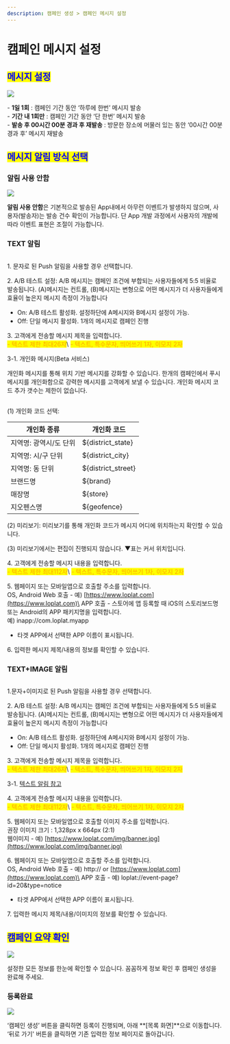 ```yaml
---
description: 캠페인 생성 > 캠페인 메시지 설정
---
```


# 캠페인 메시지 설정

## <mark style="color:blue;">메시지 설정</mark>

![](<../../.gitbook/assets/image (71).png>)

\- **1일 1회** : 캠페인 기간 동안 ‘하루에 한번’ 메시지 발송\
\- **기간 내 1회만** : 캠페인 기간 동안 ‘단 한번’ 메시지 발송\
\- **발송 후 00시간 00분 경과 후 재발송** : 방문한 장소에 머물러 있는 동안 ‘00시간 00분 경과 후’ 메시지 재발송

## <mark style="color:blue;">**메시지 알림 방식 선택**</mark>

### **알림 사용 안함**

![](<../../.gitbook/assets/image (67).png>)

**알림 사용 안함**은 기본적으로 발송된 App내에서 아무런 이벤트가 발생하지 않으며, 사용자(발송자)는 발송 건수 확인이 가능합니다. 단 App 개발 과정에서 사용자의 개발에 따라 이벤트 표현은 조절이 가능합니다.

### **TEXT 알림**

<figure><img src="../../.gitbook/assets/image (7).png" alt=""><figcaption></figcaption></figure>

1\. 문자로 된 Push 알림을 사용할 경우 선택합니다.

2\. A/B 테스트 설정: A/B 메시지는 캠페인 조건에 부합되는 사용자들에게 5:5 비율로 발송됩니다. (A)메시지는 컨트롤, (B)메시지는 변형으로 어떤 메시지가 더 사용자들에게 효율이 높은지 메시지 측정이 가능합니다

* On: A/B 테스트 활성화. 설정하단에 A메시지와 B메시지 설정이 가능.
* Off: 단일 메시지 활성화. 1개의 메시지로 캠페인 진행

3\. 고객에게 전송할 메시지 제목을 입력합니다.\
<mark style="color:orange;">- 텍스트 제한 최대26자</mark>\ <mark style="color:orange;">- 텍스트, 특수문자, 띄어쓰기 1자, 이모지 2자</mark>

3-1. 개인화 메시지(Beta 서비스)

개인화 메시지를 통해 위치 기반 메시지를 강화할 수 있습니다. 한개의 캠페인에서 푸시 메시지를 개인화함으로 강력한 메시지를 고객에게 보낼 수 있습니다. 개인화 메시지 코드 추가 갯수는 제한이 없습니다.&#x20;

<figure><img src="../../.gitbook/assets/image (1).png" alt=""><figcaption></figcaption></figure>

&#x20;   (1) 개인화 코드 선택:&#x20;

| 개인화 종류        | 개인화 코드              |
| ------------- | ------------------- |
| 지역명: 광역시/도 단위 | ${district\_state}  |
| 지역명: 시/구 단위   | ${district\_city}   |
| 지역명: 동 단위     | ${district\_street} |
| 브랜드명          | ${brand}            |
| 매장명           | ${store}            |
| 지오펜스명         | ${geofence}         |

&#x20;   (2) 미리보기: 미리보기를 통해 개인화 코드가 메시지 어디에 위치하는지 확인할 수 있습니다.

&#x20;   (3) 미리보기에서는 편집이 진행되지 않습니다. ▼표는 커서 위치입니다.

4\. 고객에게 전송할 메시지 내용을 입력합니다.\
<mark style="color:orange;">- 텍스트 제한 최대112자</mark>\ <mark style="color:orange;">- 텍스트, 특수문자, 띄어쓰기 1자, 이모지 2자</mark>

5\. 웹페이지 또는 모바일앱으로 호출할 주소를 입력합니다.\
OS, Android Web 호출 - 예) [https://www.loplat.com](https://www.loplat.com)\
APP 호출 - 스토어에 앱 등록할 때 iOS의 스토리보드명 또는 Android의 APP 패키지명을 입력합니다.\
예) inapp://com.loplat.myapp

* 타겟 APP에서 선택한 APP 이름이 표시됩니다.

6\. 입력한 메시지 제목/내용의 정보를 확인할 수 있습니다.

### **TEXT+IMAGE 알림**

<figure><img src="../../.gitbook/assets/image (5).png" alt=""><figcaption></figcaption></figure>

1.문자+이미지로 된 Push 알림을 사용할 경우 선택합니다.

2\. A/B 테스트 설정: A/B 메시지는 캠페인 조건에 부합되는 사용자들에게 5:5 비율로 발송됩니다. (A)메시지는 컨트롤, (B)메시지는 변형으로 어떤 메시지가 더 사용자들에게 효율이 높은지 메시지 측정이 가능합니다

* On: A/B 테스트 활성화. 설정하단에 A메시지와 B메시지 설정이 가능.
* Off: 단일 메시지 활성화. 1개의 메시지로 캠페인 진행

3\. 고객에게 전송할 메시지 제목을 입력합니다.\
<mark style="color:orange;">- 텍스트 제한 최대26자</mark>\ <mark style="color:orange;">- 텍스트, 특수문자, 띄어쓰기 1자, 이모지 2자</mark>

3-1. [텍스트 알림 참고](https://loplat-loplat.gitbook.io/loplat-x/campaigns/create/message-setting#text)

4\. 고객에게 전송할 메시지 내용을 입력합니다.\
<mark style="color:orange;">- 텍스트 제한 최대112자</mark>\ <mark style="color:orange;">- 텍스트, 특수문자, 띄어쓰기 1자, 이모지 2자</mark>

5\. 웹페이지 또는 모바일앱으로 호출할 이미지 주소를 입력합니다.\
권장 이미지 크기 : 1,328px x 664px (2:1)\
웹이미지 - 예) [https://www.loplat.com/img/banner.jpg](https://www.loplat.com/img/banner.jpg)

6\. 웹페이지 또는 모바일앱으로 호출할 주소를 입력합니다.\
OS, Android Web 호출 - 예) http:// or [https://www.loplat.com](https://www.loplat.com)\
APP 호출 - 예) loplat://event-page?id=20\&type=notice

* 타겟 APP에서 선택한 APP 이름이 표시됩니다.

7\. 입력한 메시지 제목/내용/이미지의 정보를 확인할 수 있습니다.

## <mark style="color:blue;">캠페인 요약 확인</mark>

![](<../../.gitbook/assets/image (34).png>)

설정한 모든 정보를 한눈에 확인할 수 있습니다. 꼼꼼하게 정보 확인 후 캠페인 생성을 완료해 주세요.

### 등록완료

![](<../../.gitbook/assets/image (15).png>)

‘캠페인 생성’ 버튼을 클릭하면 등록이 진행되며, 아래 **\[목록 화면]**으로 이동합니다.\
‘뒤로 가기' 버튼을 클릭하면 기존 입력한 정보 페이지로 돌아갑니다.
